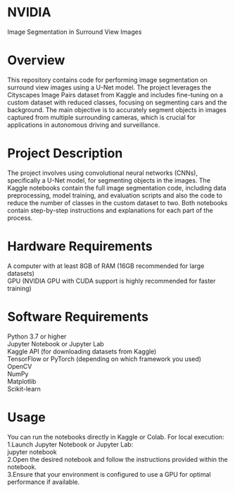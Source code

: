 # NVIDIA
Image Segmentation in Surround View Images
# Overview
This repository contains code for performing image segmentation on surround view images using a U-Net model. The project leverages the Cityscapes Image Pairs dataset from Kaggle and includes fine-tuning on a custom dataset with reduced classes, focusing on segmenting cars and the background. The main objective is to accurately segment objects in images captured from multiple surrounding cameras, which is crucial for applications in autonomous driving and surveillance.
# Project Description
The project involves using convolutional neural networks (CNNs), specifically a U-Net model, for segmenting objects in the images. The Kaggle notebooks contain the full image segmentation code, including data preprocessing, model training, and evaluation scripts and also the code to reduce the number of classes in the custom dataset to two. Both notebooks contain step-by-step instructions and explanations for each part of the process.
# Hardware Requirements
A computer with at least 8GB of RAM (16GB recommended for large datasets)  
GPU (NVIDIA GPU with CUDA support is highly recommended for faster training)
# Software Requirements
Python 3.7 or higher  
Jupyter Notebook or Jupyter Lab  
Kaggle API (for downloading datasets from Kaggle)  
TensorFlow or PyTorch (depending on which framework you used)  
OpenCV  
NumPy  
Matplotlib  
Scikit-learn  
# Usage
You can run the notebooks directly in Kaggle or Colab. For local execution:
1.Launch Jupyter Notebook or Jupyter Lab:  
  jupyter notebook  
2.Open the desired notebook and follow the instructions provided within the notebook.  
3.Ensure that your environment is configured to use a GPU for optimal performance if available.  

